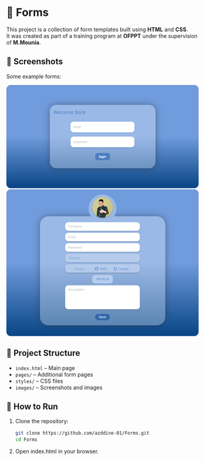 # 📝 Forms

This project is a collection of form templates built using **HTML** and **CSS**.  
It was created as part of a training program at **OFPPT** under the supervision of **M.Mounia**.

## 📸 Screenshots

Some example forms:

![Login Screenshot](images/screenshot1.png)  
![Profile Screenshot](images/screenshot2.png)


## 📁 Project Structure

- `index.html` – Main page  
- `pages/` – Additional form pages  
- `styles/` – CSS files  
- `images/` – Screenshots and images  

## 🚀 How to Run

1. Clone the repository:
   ```bash
   git clone https://github.com/azddine-01/Forms.git
   cd Forms
   ```
2. Open index.html in your browser.
